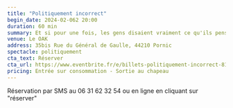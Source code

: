 ```yaml
---
title: "Politiquement incorrect"
begin_date: 2024-02-062 20:00
duration: 60 min
summary: Et si pour une fois, les gens disaient vraiment ce qu'ils pensent ?
venue: Le OAK
address: 35bis Rue du Général de Gaulle, 44210 Pornic
spectacle: politiquement
cta_text: Réserver
cta_url: https://www.eventbrite.fr/e/billets-politiquement-incorrect-814254375757?fbclid=IwAR3-Es9rrPS27-ns59DaU44l_cRFgPaq1KS5l78FYfcavt5Ya9mwNAhCQlE
pricing: Entrée sur consommation - Sortie au chapeau
---
```


Réservation par SMS au 06 31 62 32 54 ou en ligne en cliquant sur "réserver"